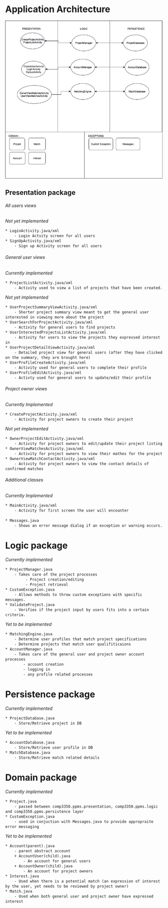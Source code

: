 # __Application Architecture__  

![Image of achritecture diagram](/ApplicationArchitecture.png)

##   Presentation package  

###### All users views  
        
*Not yet implemented*  

    * LoginActivity.java/xml
        - Login Actvity screen for all users     
    * SignUpActivity.java/xml  
        - Sign up Activity screen for all users
###### General user views  
*Currently implemented*  

    * ProjectListActivity.java/xml
        - Activity used to view a list of projects that have been created.

*Not yet implemented*  

    * UserProjectSummaryViewActivity.java/xml  
        - Shorter project summary view meant to get the general user interested in viewing more about the project  
    * UserSearchForProjectActivity.java/xml  
        - Activity for general users to find projects
    * UserInterestedProjectsListActivity.java/xml
        - Activity for users to view the projects they expressed interest in  
    * UserProjectDetailViewActivity.java/xml  
        - Detailed project view for general users (after they have clicked on the summary, they are brought here)
    * UserProfileCreateActivity.java/xml
        - Activity used for general users to complete their profile
    * UserProfileEditActivity.java/xml
        - Activty used for general users to update/edit their profile
###### Project owner views  
*Currently Implemented*  

    * CreateProjectActivity.java/xml 
        - Activity for project owners to create their project  

*Not yet implemented*  

    * OwnerProjectEditActivity.java/xml
        - Activity for project owners to edit/update their project listing
    * OwnerViewMatchesActivity.java/xml
        - Activity for project owners to view their mathes for the project
    * OwnerViewMatchContactActivity.java/xml
        - Activity for project owners to view the contact details of confirmed matches  
    
###### Additional classes
*Currently Implemented*  

    * MainActivity.java/xml
        - Activity for first screen the user will encounter

    * Messages.java
        - Shows an error message dialog if an exception or warning occurs.

# Logic package  
*Currently implemented*  

    * ProjectManager.java  
        - Takes care of the project processes
             - Project creation/editing
             - Project retrieval
    * CustomException.java
        - Allows methods to throw custom exceptions with specific messages.
    * ValidateProject.java
        - Verifies if the project input by users fits into a certain criteria.
        
*Yet to be implemented*

    * MatchingEngine.java  
        - Determine user profiles that match project specifications  
        - Determine projects that match user qualifiticaions  
    * AccountManager.java  
        - Takes care of the general user and project owner account processes
            - account creation
            - logging in
            - any profile related processes
# Persistence package 
*Currently implemented*  

    * ProjectDatabase.java
        - Store/Retrieve project in DB  
*Yet to be implemented*

    * AccountDatabase.java  
        - Store/Retrieve user profile in DB  
    * MatchDatabase.java
        - Store/Retrieve match related details
# Domain package  
*Currently implemented*

    * Project.java  
        - passed between comp3350.ppms.presentation, comp3350.ppms.logic and comp3350.ppms.persistence layer
    * CustomException.java
        - used in conjuction with Messages.java to provide appropraite error messaging
*Yet to be implemented*  

    * Account(parent).java  
        - parent abstract account  
        + AccountUser(child).java  
            - An account for general users  
        + AccountOwner(child).java  
            - An account for project owners  
    * Interest.java  
        - Used when there is a potential match (an expression of interest by the user, yet needs to be reviewed by project owner)  
    * Match.java  
        - Used when both general user and project owner have expressed interest  

